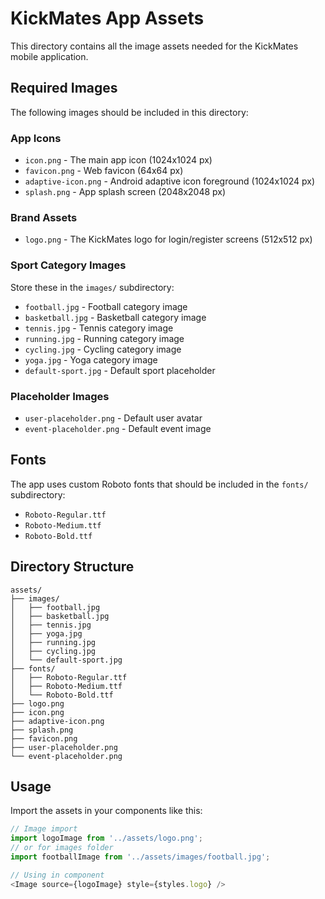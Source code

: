 # KickMates App Assets

This directory contains all the image assets needed for the KickMates mobile application.

## Required Images

The following images should be included in this directory:

### App Icons
- `icon.png` - The main app icon (1024x1024 px)
- `favicon.png` - Web favicon (64x64 px)
- `adaptive-icon.png` - Android adaptive icon foreground (1024x1024 px)
- `splash.png` - App splash screen (2048x2048 px)

### Brand Assets
- `logo.png` - The KickMates logo for login/register screens (512x512 px)

### Sport Category Images
Store these in the `images/` subdirectory:
- `football.jpg` - Football category image
- `basketball.jpg` - Basketball category image
- `tennis.jpg` - Tennis category image
- `running.jpg` - Running category image
- `cycling.jpg` - Cycling category image
- `yoga.jpg` - Yoga category image
- `default-sport.jpg` - Default sport placeholder

### Placeholder Images
- `user-placeholder.png` - Default user avatar
- `event-placeholder.png` - Default event image

## Fonts

The app uses custom Roboto fonts that should be included in the `fonts/` subdirectory:
- `Roboto-Regular.ttf`
- `Roboto-Medium.ttf`
- `Roboto-Bold.ttf`

## Directory Structure

```
assets/
├── images/
│   ├── football.jpg
│   ├── basketball.jpg
│   ├── tennis.jpg
│   ├── yoga.jpg
│   ├── running.jpg
│   ├── cycling.jpg
│   └── default-sport.jpg
├── fonts/
│   ├── Roboto-Regular.ttf
│   ├── Roboto-Medium.ttf
│   └── Roboto-Bold.ttf
├── logo.png
├── icon.png
├── adaptive-icon.png
├── splash.png
├── favicon.png
├── user-placeholder.png
└── event-placeholder.png
```

## Usage

Import the assets in your components like this:

```typescript
// Image import
import logoImage from '../assets/logo.png';
// or for images folder
import footballImage from '../assets/images/football.jpg';

// Using in component
<Image source={logoImage} style={styles.logo} />
``` 